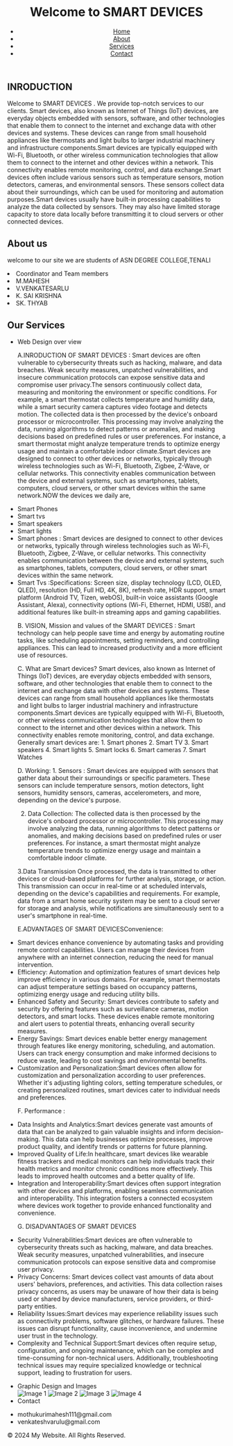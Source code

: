 <!DOCTYPE html>
<html lang="en">
<head>
    <meta charset="UTF-8">
    <meta http-equiv="X-UA-Compatible" content="IE=edge">
    <meta name="viewport" content="width=device-width, initial-scale=1.0">
    <title>SMART DEVICES</title>
</head>
<body>
    <header>
        <h1>Welcome to SMART DEVICES</h1>
        <nav>
            <ul>
                <li><a href="#">Home</a></li>
                <li><a href="#">About</a></li>
                <li><a href="#">Services</a></li>
                <li><a href="#">Contact</a></li>
            </ul>
        </nav>
    </header>
    <main>
        <section>
            <h2>INRODUCTION</h2>
            <p>Welcome to SMART DEVICES . We provide top-notch services to our clients.
 Smart devices, also known as Internet of Things (IoT) devices, are everyday objects embedded with sensors, software, and other technologies that enable them to connect to the internet and exchange data with other devices and systems. These devices can range from small household appliances like thermostats and light bulbs to larger industrial machinery and infrastructure components.Smart devices are typically equipped with Wi-Fi, Bluetooth, or other wireless communication technologies that allow them to connect to the internet and other devices within a network. This connectivity enables remote monitoring, control, and data exchange.Smart devices often include various sensors such as temperature sensors, motion detectors, cameras, and environmental sensors. These sensors collect data about their surroundings, which can be used for monitoring and automation purposes.Smart devices usually have built-in processing capabilities to analyze the data collected by sensors. They may also have limited storage capacity to store data locally before transmitting it to cloud servers or other connected devices.
</p>
        </section>
<section>
<h2>About us</h2>
<p> welcome to our site we are students of ASN DEGREE COLLEGE,TENALI
      <li> Coordinator and Team members</li>
       <li>M.MAHESH</li>
       <li> V.VENKATESARLU</li>
       <li> K. SAI KRISHNA</li>
        <li> SK. THYAB</li>
</P>
</section> 
        <section>
            <h2>Our Services</h2>
            <ul>
                <li>Web Design over view</li>
<p> A.INRODUCTION OF SMART DEVICES :
 Smart devices are often vulnerable to cybersecurity threats such as hacking, malware, and data breaches. Weak security measures, unpatched vulnerabilities, and insecure communication protocols can expose sensitive data and compromise user privacy.The sensors continuously collect data, measuring and monitoring the environment or specific conditions. For example, a smart thermostat collects temperature and humidity data, while a smart security camera captures video footage and detects motion.
The collected data is then processed by the device's onboard processor or microcontroller. This processing may involve analyzing the data, running algorithms to detect patterns or anomalies, and making decisions based on predefined rules or user preferences. For instance, a smart thermostat might analyze temperature trends to optimize energy usage and maintain a comfortable indoor climate.Smart devices are designed to connect to other devices or networks, typically through wireless technologies such as Wi-Fi, Bluetooth, Zigbee, Z-Wave, or cellular networks. This connectivity enables communication between the device and external systems, such as smartphones, tablets, computers, cloud servers, or other smart devices within the same network.NOW the devices we daily are,
<li>Smart Phones</li> 
<li> Smart tvs</li> 
<li> Smart speakers</li> 
<li> Smart lights</li>

<li>Smart phones : Smart devices are designed to connect to other devices or networks, typically through wireless technologies such as Wi-Fi, Bluetooth, Zigbee, Z-Wave, or cellular networks. This connectivity enables communication between the device and external systems, such as smartphones, tablets, computers, cloud servers, or other smart devices within the same network.</li>

<li>Smart Tvs :Specifications: Screen size, display technology (LCD, OLED, QLED), resolution (HD, Full HD, 4K, 8K), refresh rate, HDR support, smart platform (Android TV, Tizen, webOS), built-in voice assistants (Google Assistant, Alexa), connectivity options (Wi-Fi, Ethernet, HDMI, USB), and additional features like built-in streaming apps and gaming capabilities.</li>
</p>

<p>B. VISION, Mission and values of the SMART DEVICES : 
 Smart technology can help people save time and energy by automating routine tasks, like scheduling appointments, setting reminders, and controlling appliances. This can lead to increased productivity and a more efficient use of resources.
</p>

<p>C. What are Smart devices?
Smart devices, also known as Internet of Things (IoT) devices, are everyday objects embedded with sensors, software, and other technologies that enable them to connect to the internet and exchange data with other devices and systems. These devices can range from small household appliances like thermostats and light bulbs to larger industrial machinery and infrastructure components.Smart devices are typically equipped with Wi-Fi, Bluetooth, or other wireless communication technologies that allow them to connect to the internet and other devices within a network. This connectivity enables remote monitoring, control, and data exchange.
Generally smart devices are:
1. Smart phones
2. Smart TV
3. Smart speakers
4. Smart lights
5. Smart locks
6. Smart cameras
7. Smart Watches
</p>

<p>D. Working:
1. Sensors :
Smart devices are equipped with sensors that gather data about their surroundings or specific parameters. These sensors can include temperature sensors, motion detectors, light sensors, humidity sensors, cameras, accelerometers, and more, depending on the device's purpose. 

2. Data Collection:
The collected data is then processed by the device's onboard processor or microcontroller. This processing may involve analyzing the data, running algorithms to detect patterns or anomalies, and making decisions based on predefined rules or user preferences. For instance, a smart thermostat might analyze temperature trends to optimize energy usage and maintain a comfortable indoor climate.

3.Data Transmission
Once processed, the data is transmitted to other devices or cloud-based platforms for further analysis, storage, or action. This transmission can occur in real-time or at scheduled intervals, depending on the device's capabilities and requirements. For example, data from a smart home security system may be sent to a cloud server for storage and analysis, while notifications are simultaneously sent to a user's smartphone in real-time.
</p>

<p>E.ADVANTAGES OF SMART DEVICESConvenience:

 <li>Smart devices enhance convenience by automating tasks and providing remote control capabilities. Users can manage their devices from anywhere with an internet connection, reducing the need for manual intervention.

<li>Efficiency: Automation and optimization features of smart devices help improve efficiency in various domains. For example, smart thermostats can adjust temperature settings based on occupancy patterns, optimizing energy usage and reducing utility bills.</li>

<li>Enhanced Safety and Security: Smart devices contribute to safety and security by offering features such as surveillance cameras, motion detectors, and smart locks. These devices enable remote monitoring and alert users to potential threats, enhancing overall security measures.</li>

<li>Energy Savings: Smart devices enable better energy management through features like energy monitoring, scheduling, and automation. Users can track energy consumption and make informed decisions to reduce waste, leading to cost savings and environmental benefits.</li>

<li>Customization and Personalization:Smart devices often allow for customization and personalization according to user preferences. Whether it's adjusting lighting colors, setting temperature schedules, or creating personalized routines, smart devices cater to individual needs and preferences.</li>

</p>

<p>F. Performance :
<li>Data Insights and Analytics:Smart devices generate vast amounts of data that can be analyzed to gain valuable insights and inform decision-making. This data can help businesses optimize processes, improve product quality, and identify trends or patterns for future planning.</li>

<li>Improved Quality of Life:In healthcare, smart devices like wearable fitness trackers and medical monitors can help individuals track their health metrics and monitor chronic conditions more effectively. This leads to improved health outcomes and a better quality of life.</li>

<li>Integration and Interoperability:Smart devices often support integration with other devices and platforms, enabling seamless communication and interoperability. This integration fosters a connected ecosystem where devices work together to provide enhanced functionality and convenience.</li>

<p>G. DISADVANTAGES OF SMART DEVICES
<li>Security Vulnerabilities:Smart devices are often vulnerable to cybersecurity threats such as hacking, malware, and data breaches. Weak security measures, unpatched vulnerabilities, and insecure communication protocols can expose sensitive data and compromise user privacy.</li>

<li>Privacy Concerns: Smart devices collect vast amounts of data about users' behaviors, preferences, and activities. This data collection raises privacy concerns, as users may be unaware of how their data is being used or shared by device manufacturers, service providers, or third-party entities.</li>

<li>Reliability Issues:Smart devices may experience reliability issues such as connectivity problems, software glitches, or hardware failures. These issues can disrupt functionality, cause inconvenience, and undermine user trust in the technology.</li>

<li>Complexity and Technical Support:Smart devices often require setup, configuration, and ongoing maintenance, which can be complex and time-consuming for non-technical users. Additionally, troubleshooting technical issues may require specialized knowledge or technical support, leading to frustration for users.</li>

</p>
<li>Graphic Design and Images</li>
<img src="image1.jpg" alt="Image 1">
    <img src="image2.jpg" alt="Image 2">
    <img src="image3.jpg" alt="Image 3">
    <img src="image4.jpg" alt="Image 4">
<li>Contact</li>
<p> <li>mothukurimahesh111@gmail.com</li>
       <li>venkateshvarulu@gmail.com</li>
       </p>
       </ul>
        </section>
        </main>
    <footer>
        <p>&copy; 2024 My Website. All Rights Reserved.</p>
    </footer>
</body>
</html>
